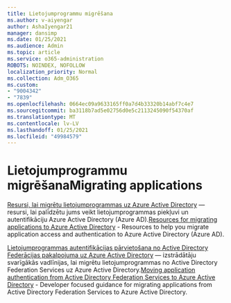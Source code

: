 ```yaml
---
title: Lietojumprogrammu migrēšana
ms.author: v-aiyengar
author: AshaIyengar21
manager: dansimp
ms.date: 01/25/2021
ms.audience: Admin
ms.topic: article
ms.service: o365-administration
ROBOTS: NOINDEX, NOFOLLOW
localization_priority: Normal
ms.collection: Adm_O365
ms.custom:
- "9004342"
- "7839"
ms.openlocfilehash: 0664ec09a9633165ff0a7d4b33320b14abf7c4e7
ms.sourcegitcommit: ba3118b7ad5e02756d0e5c2113245090f54370af
ms.translationtype: MT
ms.contentlocale: lv-LV
ms.lasthandoff: 01/25/2021
ms.locfileid: "49984579"
---
```

# <a name="migrating-applications"></a><span data-ttu-id="b658b-102">Lietojumprogrammu migrēšana</span><span class="sxs-lookup"><span data-stu-id="b658b-102">Migrating applications</span></span>

<span data-ttu-id="b658b-103">[Resursi, lai migrētu lietojumprogrammas uz Azure Active Directory](https://docs.microsoft.com/azure/active-directory/manage-apps/migration-resources) — resursi, lai palīdzētu jums veikt lietojumprogrammas piekļuvi un autentifikāciju Azure Active Directory (Azure AD).</span><span class="sxs-lookup"><span data-stu-id="b658b-103">[Resources for migrating applications to Azure Active Directory](https://docs.microsoft.com/azure/active-directory/manage-apps/migration-resources) - Resources to help you migrate application access and authentication to Azure Active Directory (Azure AD).</span></span>

<span data-ttu-id="b658b-104">[Lietojumprogrammas autentifikācijas pārvietošana no Active Directory Federācijas pakalpojuma uz Azure Active Directory](https://docs.microsoft.com/azure/active-directory/manage-apps/migrate-adfs-apps-to-azure) — izstrādātāju svarīgākās vadlīnijas, lai migrētu lietojumprogrammas no Active Directory Federation Services uz Azure Active Directory.</span><span class="sxs-lookup"><span data-stu-id="b658b-104">[Moving application authentication from Active Directory Federation Services to Azure Active Directory](https://docs.microsoft.com/azure/active-directory/manage-apps/migrate-adfs-apps-to-azure) - Developer focused guidance for migrating applications from Active Directory Federation Services to Azure Active Directory.</span></span>